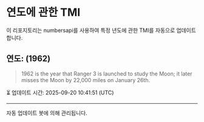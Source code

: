 
# 연도에 관한 TMI

이 리포지토리는 numbersapi를 사용하여 특정 년도에 관한 TMI를 자동으로 업데이트합니다.

## 연도: (1962)
> 1962 is the year that Ranger 3 is launched to study the Moon; it later misses the Moon by 22,000 miles on January 26th.

⏳ 업데이트 시간: 2025-09-20 10:41:51 (UTC)

---
자동 업데이트 봇에 의해 관리됩니다.
